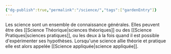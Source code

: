 ```yaml
---
{"dg-publish":true,"permalink":"/science/","tags":["gardenEntry"]}
---
```



Les science sont un ensemble de connaissance générales. Elles peuvent être des [[Science Théorique\|sciences théoriques]] ou des [[Science Pratiques\|sciences pratiques]], ou les deux à la fois quand il est possible d'expérimenter ses hypothèses. Lorsqu'une science allie théorie et pratique elle est alors appelée [[Science appliquée\|science appliquée]].